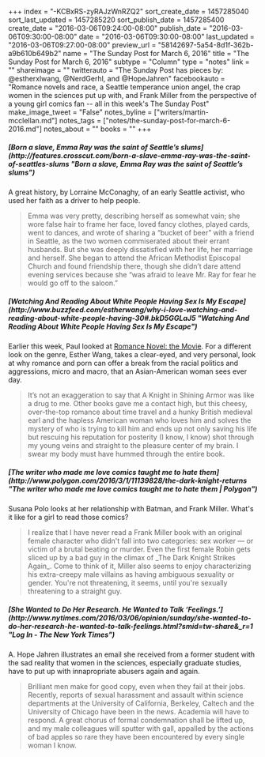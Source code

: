 +++
index = "-KCBxRS-zyRAJzWnRZQ2"
sort_create_date = 1457285040
sort_last_updated = 1457285220
sort_publish_date = 1457285400
create_date = "2016-03-06T09:24:00-08:00"
publish_date = "2016-03-06T09:30:00-08:00"
date = "2016-03-06T09:30:00-08:00"
last_updated = "2016-03-06T09:27:00-08:00"
preview_url = "58142697-5a54-8d1f-362b-a9b610b649b2"
name = "The Sunday Post for March 6, 2016"
title = "The Sunday Post for March 6, 2016"
subtype = "Column"
type = "notes"
link = ""
shareimage = ""
twitterauto = "The Sunday Post has pieces by: @estherxlwang, @NerdGerhl,  and @HopeJahren"
facebookauto = "Romance novels and race, a Seattle temperance union angel, the crap women in the sciences put up with, and Frank Miller from the perspective of a young girl comics fan -- all in this week's The Sunday Post"
make_image_tweet = "False"
notes_byline = ["writers/martin-mcclellan.md"]
notes_tags = ["notes/the-sunday-post-for-march-6-2016.md"]
notes_about = ""
books = ""
+++
<h5>[Born a slave, Emma Ray was the saint of Seattle’s slums](http://features.crosscut.com/born-a-slave-emma-ray-was-the-saint-of-seattles-slums "Born a slave, Emma Ray was the saint of Seattle’s slums")</h5>

A great history, by Lorraine McConaghy, of an early Seattle activist, who used her faith as a driver to help people. 

<blockquote>
	Emma was very pretty, describing herself as somewhat vain; she wore false hair to frame her face, loved fancy clothes, played cards, went to dances, and wrote of sharing a “bucket of beer” with a friend in Seattle, as the two women commiserated about their errant husbands. But she was deeply dissatisfied with her life, her marriage and herself. She began to attend the African Methodist Episcopal Church and found friendship there, though she didn’t dare attend evening services because she “was afraid to leave Mr. Ray for fear he would go off to the saloon.”
</blockquote>

<h5>[Watching And Reading About White People Having Sex Is My Escape](http://www.buzzfeed.com/estherwang/why-i-love-watching-and-reading-about-white-people-having-30#.bkD5GGLaJ5 "Watching And Reading About White People Having Sex Is My Escape")</h5>

Earlier this week, Paul looked at [Romance Novel: the Movie](http://seattlereviewofbooks.com/notes/2016/03/04/romance-novel-the-movie/). For a different look on the genre, Esther Wang, takes a clear-eyed, and very personal, look at why romance and porn can offer a break from the racial politics and aggressions, micro and macro, that an Asian-American woman sees ever day.

<blockquote>
	It’s not an exaggeration to say that A Knight in Shining Armor was like a drug to me. Other books gave me a contact high, but this cheesy, over-the-top romance about time travel and a hunky British medieval earl and the hapless American woman who loves him and solves the mystery of who is trying to kill him and ends up not only saving his life but rescuing his reputation for posterity (I know, I know) shot through my young veins and straight to the pleasure center of my brain. I swear my body must have hummed through the entire book.
</blockquote>

<h5>[The writer who made me love comics taught me to hate them](http://www.polygon.com/2016/3/1/11139828/the-dark-knight-returns "The writer who made me love comics taught me to hate them | Polygon")</h5>

Susana Polo looks at her relationship with Batman, and Frank Miller. What's it like for a girl to read those comics?

<blockquote>
	I realize that I have never read a Frank Miller book with an original female character who didn't fall into two categories: sex worker — or victim of a brutal beating or murder. Even the first female Robin gets sliced up by a bad guy in the climax of _The Dark Knight Strikes Again_. Come to think of it, Miller also seems to enjoy characterizing his extra-creepy male villains as having ambiguous sexuality or gender. You're not threatening, it seems, until you're sexually threatening to a straight guy.

</blockquote>

<h5>[She Wanted to Do Her Research. He Wanted to Talk ‘Feelings.’](http://www.nytimes.com/2016/03/06/opinion/sunday/she-wanted-to-do-her-research-he-wanted-to-talk-feelings.html?smid=tw-share&_r=1 "Log In - The New York Times")</h5>

A. Hope Jahren illustrates an email she received from a former student with the sad reality that women in the sciences, especially graduate studies, have to put up with innapropriate abusers again and again.

<blockquote>
	Brilliant men make for good copy, even when they fail at their jobs. Recently, reports of sexual harassment and assault within science departments at the University of California, Berkeley, Caltech and the University of Chicago have been in the news. Academia will have to respond. A great chorus of formal condemnation shall be lifted up, and my male colleagues will sputter with gall, appalled by the actions of bad apples so rare they have been encountered by every single woman I know.
</blockquote>
